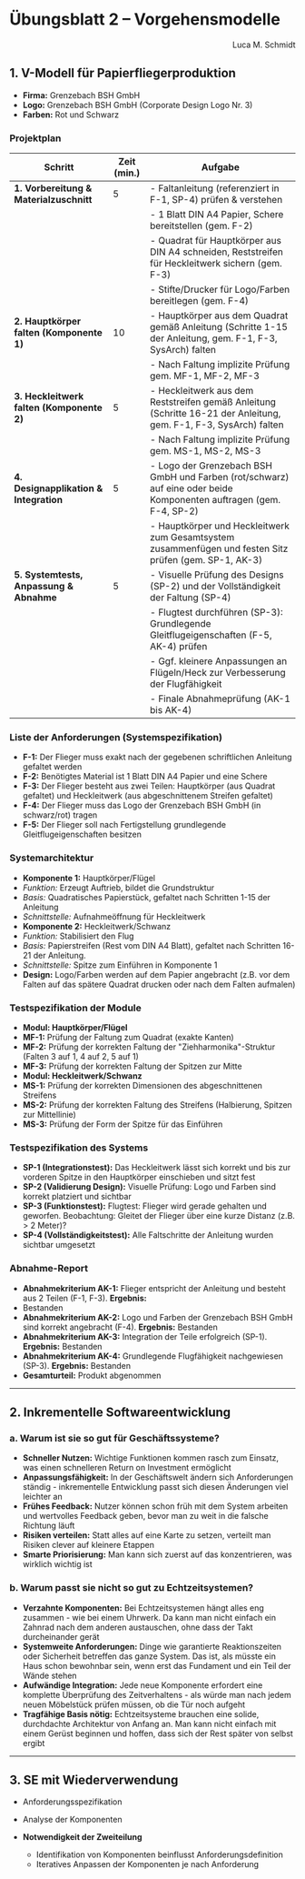 # Übungsblatt 2 – Vorgehensmodelle

<div style="text-align: right">Luca M. Schmidt</div>

## 1. V-Modell für Papierfliegerproduktion

* **Firma:** Grenzebach BSH GmbH
* **Logo:** Grenzebach BSH GmbH (Corporate Design Logo Nr. 3)
* **Farben:** Rot und Schwarz

### Projektplan

| **Schritt**                                     | **Zeit (min.)** | **Aufgabe**                                                                      |
|-------------------------------------------------|-----------------|----------------------------------------------------------------------------------|
| **1. Vorbereitung & Materialzuschnitt**         | 5               | - Faltanleitung (referenziert in F-1, SP-4) prüfen & verstehen          |
|                                                 |                 | - 1 Blatt DIN A4 Papier, Schere bereitstellen (gem. F-2)                          |
|                                                 |                 | - Quadrat für Hauptkörper aus DIN A4 schneiden, Reststreifen für Heckleitwerk sichern (gem. F-3) |
|                                                 |                 | - Stifte/Drucker für Logo/Farben bereitlegen (gem. F-4)                            |
| **2. Hauptkörper falten (Komponente 1)**        | 10              | - Hauptkörper aus dem Quadrat gemäß Anleitung (Schritte 1-15 der Anleitung, gem. F-1, F-3, SysArch) falten |
|                                                 |                 | - Nach Faltung implizite Prüfung gem. MF-1, MF-2, MF-3                             |
| **3. Heckleitwerk falten (Komponente 2)**       | 5               | - Heckleitwerk aus dem Reststreifen gemäß Anleitung (Schritte 16-21 der Anleitung, gem. F-1, F-3, SysArch) falten |
|                                                 |                 | - Nach Faltung implizite Prüfung gem. MS-1, MS-2, MS-3                             |
| **4. Designapplikation & Integration**          | 5               | - Logo der Grenzebach BSH GmbH und Farben (rot/schwarz) auf eine oder beide Komponenten auftragen (gem. F-4, SP-2) |
|                                                 |                 | - Hauptkörper und Heckleitwerk zum Gesamtsystem zusammenfügen und festen Sitz prüfen (gem. SP-1, AK-3) |
| **5. Systemtests, Anpassung & Abnahme**       | 5               | - Visuelle Prüfung des Designs (SP-2) und der Vollständigkeit der Faltung (SP-4)   |
|                                                 |                 | - Flugtest durchführen (SP-3): Grundlegende Gleitflugeigenschaften (F-5, AK-4) prüfen |
|                                                 |                 | - Ggf. kleinere Anpassungen an Flügeln/Heck zur Verbesserung der Flugfähigkeit    |
|                                                 |                 | - Finale Abnahmeprüfung (AK-1 bis AK-4)                                          |

### Liste der Anforderungen (Systemspezifikation)

* **F-1:** Der Flieger muss exakt nach der gegebenen schriftlichen Anleitung gefaltet werden
* **F-2:** Benötigtes Material ist 1 Blatt DIN A4 Papier und eine Schere
* **F-3:** Der Flieger besteht aus zwei Teilen: Hauptkörper (aus Quadrat gefaltet) und Heckleitwerk (aus
  abgeschnittenem Streifen gefaltet)
* **F-4:** Der Flieger muss das Logo der Grenzebach BSH GmbH (in schwarz/rot) tragen
* **F-5:** Der Flieger soll nach Fertigstellung grundlegende Gleitflugeigenschaften besitzen

### Systemarchitektur

* **Komponente 1:** Hauptkörper/Flügel
* *Funktion:* Erzeugt Auftrieb, bildet die Grundstruktur
* *Basis:* Quadratisches Papierstück, gefaltet nach Schritten 1-15 der Anleitung
* *Schnittstelle:* Aufnahmeöffnung für Heckleitwerk
* **Komponente 2:** Heckleitwerk/Schwanz
* *Funktion:* Stabilisiert den Flug
* *Basis:* Papierstreifen (Rest vom DIN A4 Blatt), gefaltet nach Schritten 16-21 der Anleitung.
* *Schnittstelle:* Spitze zum Einführen in Komponente 1
* **Design:** Logo/Farben werden auf dem Papier angebracht (z.B. vor dem Falten auf das spätere Quadrat drucken oder
  nach dem Falten aufmalen)

### Testspezifikation der Module

* **Modul: Hauptkörper/Flügel**
* **MF-1:** Prüfung der Faltung zum Quadrat (exakte Kanten)
* **MF-2:** Prüfung der korrekten Faltung der "Ziehharmonika"-Struktur (Falten 3 auf 1, 4 auf 2, 5 auf 1)
* **MF-3:** Prüfung der korrekten Faltung der Spitzen zur Mitte
* **Modul: Heckleitwerk/Schwanz**
* **MS-1:** Prüfung der korrekten Dimensionen des abgeschnittenen Streifens
* **MS-2:** Prüfung der korrekten Faltung des Streifens (Halbierung, Spitzen zur Mittellinie)
* **MS-3:** Prüfung der Form der Spitze für das Einführen

### Testspezifikation des Systems

* **SP-1 (Integrationstest):** Das Heckleitwerk lässt sich korrekt und bis zur vorderen Spitze in den Hauptkörper
  einschieben und sitzt fest
* **SP-2 (Validierung Design):** Visuelle Prüfung: Logo und Farben sind korrekt platziert und sichtbar
* **SP-3 (Funktionstest):** Flugtest: Flieger wird gerade gehalten und geworfen. Beobachtung: Gleitet der Flieger
  über eine kurze Distanz (z.B. > 2 Meter)?
* **SP-4 (Vollständigkeitstest):** Alle Faltschritte der Anleitung wurden sichtbar umgesetzt

### Abnahme-Report

* **Abnahmekriterium AK-1:** Flieger entspricht der Anleitung und besteht aus 2 Teilen (F-1, F-3). **Ergebnis:**
* Bestanden
* **Abnahmekriterium AK-2:** Logo und Farben der Grenzebach BSH GmbH sind korrekt angebracht (F-4). **Ergebnis:**
  Bestanden
* **Abnahmekriterium AK-3:** Integration der Teile erfolgreich (SP-1). **Ergebnis:** Bestanden
* **Abnahmekriterium AK-4:** Grundlegende Flugfähigkeit nachgewiesen (SP-3). **Ergebnis:** Bestanden
* **Gesamturteil:** Produkt abgenommen

---

## 2. Inkrementelle Softwareentwicklung

### a. Warum ist sie so gut für Geschäftssysteme?

* **Schneller Nutzen:** Wichtige Funktionen kommen rasch zum Einsatz, was einen schnelleren Return on Investment
  ermöglicht
* **Anpassungsfähigkeit:** In der Geschäftswelt ändern sich Anforderungen ständig - inkrementelle Entwicklung passt sich
  diesen Änderungen viel leichter an
* **Frühes Feedback:** Nutzer können schon früh mit dem System arbeiten und wertvolles Feedback geben, bevor man zu weit
  in die falsche Richtung läuft
* **Risiken verteilen:** Statt alles auf eine Karte zu setzen, verteilt man Risiken clever auf kleinere Etappen
* **Smarte Priorisierung:** Man kann sich zuerst auf das konzentrieren, was wirklich wichtig ist

### b. Warum passt sie nicht so gut zu Echtzeitsystemen?

* **Verzahnte Komponenten:** Bei Echtzeitsystemen hängt alles eng zusammen - wie bei einem Uhrwerk. Da kann man nicht
  einfach ein Zahnrad nach dem anderen austauschen, ohne dass der Takt durcheinander gerät
* **Systemweite Anforderungen:** Dinge wie garantierte Reaktionszeiten oder Sicherheit betreffen das ganze System. Das
  ist, als müsste ein Haus schon bewohnbar sein, wenn erst das Fundament und ein Teil der Wände stehen
* **Aufwändige Integration:** Jede neue Komponente erfordert eine komplette Überprüfung des Zeitverhaltens - als würde
  man nach jedem neuen Möbelstück prüfen müssen, ob die Tür noch aufgeht
* **Tragfähige Basis nötig:** Echtzeitsysteme brauchen eine solide, durchdachte Architektur von Anfang an. Man kann
  nicht einfach mit einem Gerüst beginnen und hoffen, dass sich der Rest später von selbst ergibt

---

## 3. SE mit Wiederverwendung

* Anforderungsspezifikation
* Analyse der Komponenten

* **Notwendigkeit der Zweiteilung**
    * Identifikation von Komponenten beinflusst Anforderungsdefinition
    * Iteratives Anpassen der Komponenten je nach Anforderung
